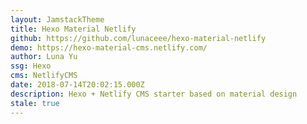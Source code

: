 ```yaml
---
layout: JamstackTheme
title: Hexo Material Netlify
github: https://github.com/lunaceee/hexo-material-netlify
demo: https://hexo-material-cms.netlify.com/
author: Luna Yu
ssg: Hexo
cms: NetlifyCMS
date: 2018-07-14T20:02:15.000Z
description: Hexo + Netlify CMS starter based on material design
stale: true
---
```

